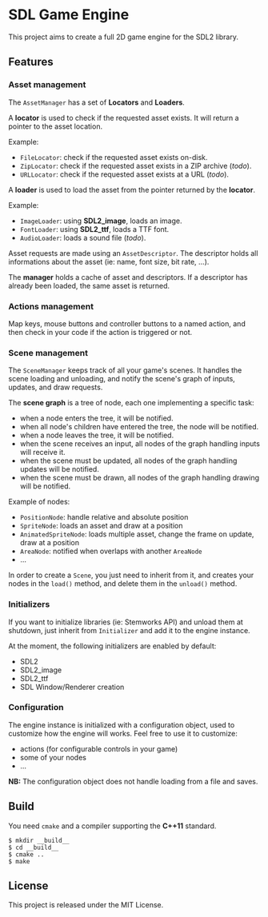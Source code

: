 # SDL Game Engine

This project aims to create a full 2D game engine for the SDL2 library.

## Features

### Asset management

The ``AssetManager`` has a set of **Locators** and **Loaders**.

A **locator** is used to check if the requested asset exists. It will return a pointer
to the asset location.

Example:

 - ``FileLocator``: check if the requested asset exists on-disk.
 - ``ZipLocator``: check if the requested asset exists in a ZIP archive (*todo*).
 - ``URLLocator``: check if the requested asset exists at a URL (*todo*).

A **loader** is used to load the asset from the pointer returned by the **locator**.

Example:

 - ``ImageLoader``: using **SDL2_image**, loads an image.
 - ``FontLoader``: using **SDL2_ttf**, loads a TTF font.
 - ``AudioLoader``: loads a sound file (*todo*).

Asset requests are made using an ``AssetDescriptor``. The descriptor holds all
informations about the asset (ie: name, font size, bit rate, ...).

The **manager** holds a cache of asset and descriptors. If a descriptor has already
been loaded, the same asset is returned.

### Actions management

Map keys, mouse buttons and controller buttons to a named action, and then check
in your code if the action is triggered or not.

### Scene management

The ``SceneManager`` keeps track of all your game's scenes. It handles the scene
loading and unloading, and notify the scene's graph of inputs, updates, and draw
requests.

The **scene graph** is a tree of node, each one implementing a specific task:

 - when a node enters the tree, it will be notified.
 - when all node's children have entered the tree, the node will be notified.
 - when a node leaves the tree, it will be notified.
 - when the scene receives an input, all nodes of the graph handling inputs will receive it.
 - when the scene must be updated, all nodes of the graph handling updates will be notified.
 - when the scene must be drawn, all nodes of the graph handling drawing will be notified.

Example of nodes:

 - ``PositionNode``: handle relative and absolute position
 - ``SpriteNode``: loads an asset and draw at a position
 - ``AnimatedSpriteNode``: loads multiple asset, change the frame on update, draw at a position
 - ``AreaNode``: notified when overlaps with another ``AreaNode``
 - ...

In order to create a ``Scene``, you just need to inherit from it, and creates your
nodes in the ``load()`` method, and delete them in the ``unload()`` method.

### Initializers

If you want to initialize libraries (ie: Stemworks API) and unload them at shutdown,
just inherit from ``Initializer`` and add it to the engine instance.

At the moment, the following initializers are enabled by default:

 - SDL2
 - SDL2_image
 - SDL2_ttf
 - SDL Window/Renderer creation

### Configuration

The engine instance is initialized with a configuration object, used to customize
how the engine will works. Feel free to use it to customize:

 - actions (for configurable controls in your game)
 - some of your nodes
 - ...

**NB:** The configuration object does not handle loading from a file and saves.

## Build

You need ``cmake`` and a compiler supporting the **C++11** standard.

    $ mkdir __build__
    $ cd __build__
    $ cmake ..
    $ make

## License

This project is released under the MIT License.
